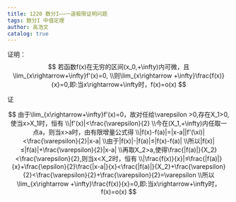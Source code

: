 ```yaml
---
title: 1220 数分I——一道极限证明问题
tags: 数分I 中值定理
author: 高浩文
catalog: true
---
```


证明：
$$
若函数f(x)在无穷的区间(x_0,+\infty)内可微，且\lim_{x\rightarrow+\infty}f'(x)=0,
\\则\lim_{x\rightarrow +\infty}\frac{f(x)}{x}=0,即:当x\rightarrow+\infty时，f(x)=o(x)
$$


<!--more-->



证


$$
由于\lim_{x\rightarrow+\infty}f'(x)=0，故对任给\varepsilon >0,存在X_1>0,使当x>X_1时，恒有
\\|f'(x)|<\frac{\varepsilon}{2}
\\今在(X_1,+\infty)内任取一点a，则当x>a时，由有限增量公式得
\\|f(x)-f(a)|=|x-a||f'(\xi)|<\frac{\varepsilon}{2}|x-a|
\\由于|f(x)|-|f(a)|≤|f(x)-f(a)|
\\所以|f(x)|≤|f(a)|+\frac{\varepsilon}{2}|x-a|
\\再取X_2>a,使得\frac{|f(a)|}{X_2}<\frac{\varepsilon}{2},则当x<X_2时，恒有
\\|\frac{f(x)}{x}|≤\frac{|f(a)|}{x}+\frac{\epsilon}{2}\frac{|x-a|}{x}<\frac{|f(a)|}{X_2}+\frac{\varepsilon}{2}<\frac{\varepsilon}{2}+\frac{\varepsilon}{2}=\varepsilon
\\所以\lim_{x\rightarrow +\infty}\frac{f(x)}{x}=0,即:当x\rightarrow+\infty时，f(x)=o(x)
$$



